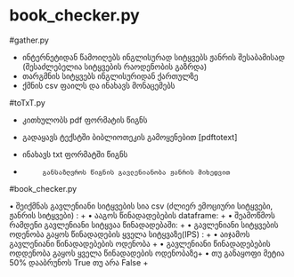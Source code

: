 # book_checker.py

#gather.py
* ინტერნეტიდან წამოიღებს ინგლისურად სიტყვებს ჟანრის შესაბამისად (შესაძლებელია სიტყვების რაოდენობის გაზრდა)
* თარგმნის სიტყვებს ინგლისურიდან ქართულზე 
* ქმნის csv ფაილს და ინახავს მონაცემებს



#toTxT.py
* კითხულობს pdf ფორმატის წიგნს
* გადაყავს ტექსტში ბიბლიოთეკის გამოყენებით [pdftotext]
* ინახავს txt ფორმატში წიგნს

*          განსაზღვროს წიგნის გავლენიანობა ჟანრის მიხედვით
#book_checker.py

• შეიქმნას გავლენიანი სიტყვების სია csv (ძლიერ ემოციური სიტყვები, ჟანრის სიტყვები) : +
• ააგოს წინადადებების dataframe: +
• შეამოწმოს რამდენი გავლენიანი სიტყვაა წინადადებაში: +
• გავლენიანი სიტყვების ოდენობა გაყოს წინადადების ყველა სიტყვაზე(IPS) : +
• აიჯამოს გავლენიანი წინადადებების ოდენობა +
• გავლენიანი წინადადებების ოდდენობა გაყოს ყველა წინადადების ოდენობაზე+
• თუ განაყოფი მეტია 50% დააბრუნოს True თუ არა False +
